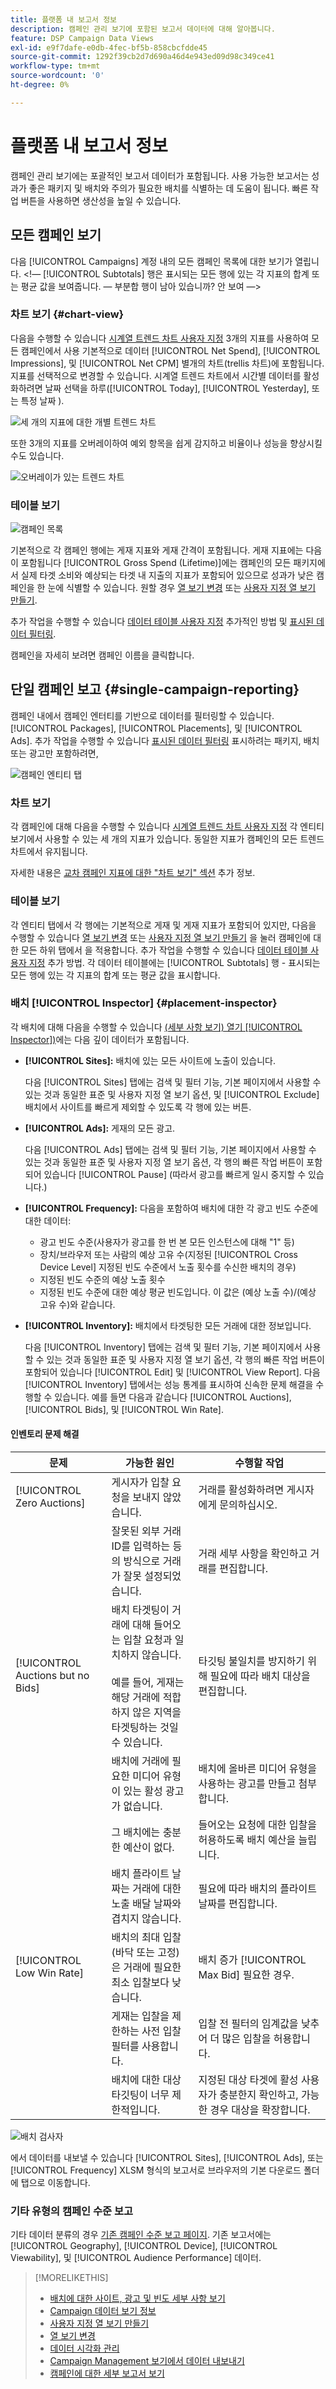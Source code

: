 ```yaml
---
title: 플랫폼 내 보고서 정보
description: 캠페인 관리 보기에 포함된 보고서 데이터에 대해 알아봅니다.
feature: DSP Campaign Data Views
exl-id: e9f7dafe-e0db-4fec-bf5b-858cbcfdde45
source-git-commit: 1292f39cb2d7d690a46d4e943ed09d98c349ce41
workflow-type: tm+mt
source-wordcount: '0'
ht-degree: 0%

---
```


# 플랫폼 내 보고서 정보

<!-- rename "About Performance Reports in Campaign Management Views?" -->
캠페인 관리 보기에는 포괄적인 보고서 데이터가 포함됩니다. 사용 가능한 보고서는 성과가 좋은 패키지 및 배치와 주의가 필요한 배치를 식별하는 데 도움이 됩니다. 빠른 작업 버튼을 사용하면 생산성을 높일 수 있습니다.

## 모든 캠페인 보기

다음 [!UICONTROL Campaigns] 계정 내의 모든 캠페인 목록에 대한 보기가 열립니다. &lt;!— [!UICONTROL Subtotals] 행은 표시되는 모든 행에 있는 각 지표의 합계 또는 평균 값을 보여줍니다. — 부분합 행이 남아 있습니까? 안 보여 —>

### 차트 보기 {#chart-view}

다음을 수행할 수 있습니다 [시계열 트렌드 차트 사용자 지정](campaign-data-visualization-manage.md) 3개의 지표를 사용하여 모든 캠페인에서 사용 기본적으로 데이터 [!UICONTROL Net Spend], [!UICONTROL Impressions], 및 [!UICONTROL Net CPM] 별개의 차트(trellis 차트)에 포함됩니다. 지표를 선택적으로 변경할 수 있습니다. 시계열 트렌드 차트에서 시간별 데이터를 활성화하려면 날짜 선택을 하루([!UICONTROL Today], [!UICONTROL Yesterday], 또는 특정 날짜 ).

![세 개의 지표에 대한 개별 트렌드 차트](/help/dsp/assets/trend-chart-separate.png)

또한 3개의 지표를 오버레이하여 예외 항목을 쉽게 감지하고 비율이나 성능을 향상시킬 수도 있습니다.

![오버레이가 있는 트렌드 차트](/help/dsp/assets/trend-chart.png)

### 테이블 보기

![캠페인 목록](/help/dsp/assets/campaigns-list.png)

기본적으로 각 캠페인 행에는 게재 지표와 게재 간격이 포함됩니다. 게재 지표에는 다음이 포함됩니다 [!UICONTROL Gross Spend (Lifetime)]에는 캠페인의 모든 패키지에서 실제 타겟 소비와 예상되는 타겟 내 지출의 지표가 포함되어 있으므로 성과가 낮은 캠페인을 한 눈에 식별할 수 있습니다. 원할 경우 [열 보기 변경](column-view-change.md) 또는 [사용자 지정 열 보기 만들기](column-view-create.md).

추가 작업을 수행할 수 있습니다 [데이터 테이블 사용자 지정](campaign-data-views-about.md) 추가적인 방법 및 [표시된 데이터 필터링](campaign-data-filter.md).

캠페인을 자세히 보려면 캠페인 이름을 클릭합니다.

## 단일 캠페인 보고 {#single-campaign-reporting}

캠페인 내에서 캠페인 엔터티를 기반으로 데이터를 필터링할 수 있습니다. [!UICONTROL Packages], [!UICONTROL Placements], 및 [!UICONTROL Ads]. 추가 작업을 수행할 수 있습니다 [표시된 데이터 필터링](campaign-data-filter.md) 표시하려는 패키지, 배치 또는 광고만 포함하려면,

![캠페인 엔티티 탭](/help/dsp/assets/campaign-subtabs.png)

### 차트 보기

각 캠페인에 대해 다음을 수행할 수 있습니다 [시계열 트렌드 차트 사용자 지정](campaign-data-visualization-manage.md) 각 엔티티 보기에서 사용할 수 있는 세 개의 지표가 있습니다. 동일한 지표가 캠페인의 모든 트렌드 차트에서 유지됩니다.

자세한 내용은 [교차 캠페인 지표에 대한 &quot;차트 보기&quot; 섹션](#chart-view) 추가 정보.

### 테이블 보기

각 엔티티 탭에서 각 행에는 기본적으로 게재 및 게재 지표가 포함되어 있지만, 다음을 수행할 수 있습니다 [열 보기 변경](column-view-change.md) 또는 [사용자 지정 열 보기 만들기](column-view-create.md) 을 눌러 캠페인에 대한 모든 하위 탭에서 을 적용합니다. 추가 작업을 수행할 수 있습니다 [데이터 테이블 사용자 지정](campaign-data-views-about.md) 추가 방법. 각 데이터 테이블에는 [!UICONTROL Subtotals] 행 - 표시되는 모든 행에 있는 각 지표의 합계 또는 평균 값을 표시합니다.

### 배치 [!UICONTROL Inspector] {#placement-inspector}

각 배치에 대해 다음을 수행할 수 있습니다 [(세부 사항 보기) 열기 [!UICONTROL Inspector])](placement-details-view.md)에는 다음 깊이 데이터가 포함됩니다.

* **[!UICONTROL Sites]:** 배치에 있는 모든 사이트에 노출이 있습니다.

   다음 [!UICONTROL Sites] 탭에는 검색 및 필터 기능, 기본 페이지에서 사용할 수 있는 것과 동일한 표준 및 사용자 지정 열 보기 옵션, 및 [!UICONTROL Exclude] 배치에서 사이트를 빠르게 제외할 수 있도록 각 행에 있는 버튼.

* **[!UICONTROL Ads]:** 게재의 모든 광고.

   다음 [!UICONTROL Ads] 탭에는 검색 및 필터 기능, 기본 페이지에서 사용할 수 있는 것과 동일한 표준 및 사용자 지정 열 보기 옵션, 각 행의 빠른 작업 버튼이 포함되어 있습니다 [!UICONTROL Pause] (따라서 광고를 빠르게 일시 중지할 수 있습니다.)

* **[!UICONTROL Frequency]:** 다음을 포함하여 배치에 대한 각 광고 빈도 수준에 대한 데이터:
   * 광고 빈도 수준(사용자가 광고를 한 번 본 모든 인스턴스에 대해 &quot;1&quot; 등)
   * 장치/브라우저 또는 사람의 예상 고유 수(지정된 [!UICONTROL Cross Device Level] 지정된 빈도 수준에서 노출 횟수를 수신한 배치의 경우)
   * 지정된 빈도 수준의 예상 노출 횟수
   * 지정된 빈도 수준에 대한 예상 평균 빈도입니다. 이 값은 (예상 노출 수)/(예상 고유 수)와 같습니다.

* **[!UICONTROL Inventory]:** 배치에서 타겟팅한 모든 거래에 대한 정보입니다.

   다음 [!UICONTROL Inventory] 탭에는 검색 및 필터 기능, 기본 페이지에서 사용할 수 있는 것과 동일한 표준 및 사용자 지정 열 보기 옵션, 각 행의 빠른 작업 버튼이 포함되어 있습니다 [!UICONTROL Edit] 및 [!UICONTROL View Report]. 다음 [!UICONTROL Inventory] 탭에서는 성능 통계를 표시하여 신속한 문제 해결을 수행할 수 있습니다. 예를 들면 다음과 같습니다 [!UICONTROL Auctions], [!UICONTROL Bids], 및 [!UICONTROL Win Rate].

#### 인벤토리 문제 해결

| 문제 | 가능한 원인 | 수행할 작업 |
| -----------| ---------- | ---------- |
| [!UICONTROL Zero Auctions] | 게시자가 입찰 요청을 보내지 않았습니다. | 거래를 활성화하려면 게시자에게 문의하십시오. |
|  | 잘못된 외부 거래 ID를 입력하는 등의 방식으로 거래가 잘못 설정되었습니다. | 거래 세부 사항을 확인하고 거래를 편집합니다. |
| [!UICONTROL Auctions but no Bids] | 배치 타겟팅이 거래에 대해 들어오는 입찰 요청과 일치하지 않습니다. <br><br> 예를 들어, 게재는 해당 거래에 적합하지 않은 지역을 타겟팅하는 것일 수 있습니다. | 타깃팅 불일치를 방지하기 위해 필요에 따라 배치 대상을 편집합니다. |
|  | 배치에 거래에 필요한 미디어 유형이 있는 활성 광고가 없습니다. | 배치에 올바른 미디어 유형을 사용하는 광고를 만들고 첨부합니다. |
|  | 그 배치에는 충분한 예산이 없다. | 들어오는 요청에 대한 입찰을 허용하도록 배치 예산을 늘립니다. |
|  | 배치 플라이트 날짜는 거래에 대한 노출 배달 날짜와 겹치지 않습니다. | 필요에 따라 배치의 플라이트 날짜를 편집합니다. |
| [!UICONTROL Low Win Rate] | 배치의 최대 입찰(바닥 또는 고정)은 거래에 필요한 최소 입찰보다 낮습니다. | 배치 증가 [!UICONTROL Max Bid] 필요한 경우. |
|  | 게재는 입찰을 제한하는 사전 입찰 필터를 사용합니다. | 입찰 전 필터의 임계값을 낮추어 더 많은 입찰을 허용합니다. |
|  | 배치에 대한 대상 타깃팅이 너무 제한적입니다. | 지정된 대상 타겟에 활성 사용자가 충분한지 확인하고, 가능한 경우 대상을 확장합니다. |

![배치 검사자](/help/dsp/assets/placement-inspector.png)

에서 데이터를 내보낼 수 있습니다 [!UICONTROL Sites], [!UICONTROL Ads], 또는 [!UICONTROL Frequency] XLSM 형식의 보고서로 브라우저의 기본 다운로드 폴더에 탭으로 이동합니다.

### 기타 유형의 캠페인 수준 보고

기타 데이터 분류의 경우 [기존 캠페인 수준 보고 페이지](/help/dsp/campaign-management/campaigns/campaign-view-report.md). 기존 보고서에는 [!UICONTROL Geography], [!UICONTROL Device], [!UICONTROL Viewability], 및 [!UICONTROL Audience Performance] 데이터.

>[!MORELIKETHIS]
>
>* [배치에 대한 사이트, 광고 및 빈도 세부 사항 보기](placement-details-view.md)
>* [Campaign 데이터 보기 정보](campaign-data-views-about.md)
>* [사용자 지정 열 보기 만들기](column-view-create.md)
>* [열 보기 변경](column-view-change.md)
>* [데이터 시각화 관리](campaign-data-visualization-manage.md)
>* [Campaign Management 보기에서 데이터 내보내기](campaign-export-data.md)
>* [캠페인에 대한 세부 보고서 보기](/help/dsp/campaign-management/campaigns/campaign-view-report.md)

